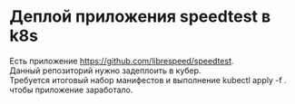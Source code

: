 # Деплой приложения speedtest в k8s

Есть приложение https://github.com/librespeed/speedtest.  
Данный репозиторий нужно задеплоить в кубер.  
Требуется итоговый набор манифестов и выполнение kubectl apply -f . чтобы приложение заработало.
